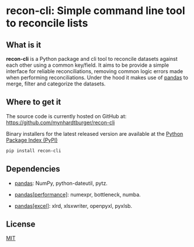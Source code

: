 # recon-cli: Simple command line tool to reconcile lists

## What is it

**recon-cli** is a Python package and cli tool to reconcile datasets against each other using a common key/field. It aims to be provide a simple interface for reliable reconciliations, removing common logic errors made when performing reconciliations. Under the hood it makes use of [pandas](https://github.com/pandas-dev/pandas) to merge, filter and categorize the datasets.

## Where to get it
The source code is currently hosted on GitHub at: https://github.com/mynhardtburger/recon-cli

Binary installers for the latest released version are available at the [Python
Package Index (PyPI)](https://pypi.org/project/recon-cli)

```sh
pip install recon-cli
```

## Dependencies
- [pandas](https://pandas.pydata.org/pandas-docs/stable/getting_started/install.html#required-dependencies): NumPy, python-dateutil, pytz.

- [pandas[performance]](https://pandas.pydata.org/pandas-docs/stable/getting_started/install.html#performance-dependencies-recommended): numexpr, bottleneck, numba.
- [pandas[excel]](https://pandas.pydata.org/pandas-docs/stable/getting_started/install.html#excel-files): xlrd, xlsxwriter, openpyxl, pyxlsb.

## License
[MIT](LICENSE)
